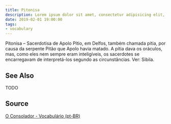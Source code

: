 ```yaml
---
title: Pitonisa
description: Lorem ipsum dolor sit amet, consectetur adipisicing elit, sed do eiusmod tempor incididunt ut labore et dolore magna aliqua.  TODO
date: 2019-02-01 19:00:00
tags:
- vocabulary
---
```


Pitonisa – Sacerdotisa de Apolo Pítio, em Delfos, também chamada pítia, por causa da serpente Pitão que Apolo havia matado. A pítia dava os oráculos, mas, como eles nem sempre eram inteligíveis, os sacerdotes se encarregavam de interpretá-los segundo as circunstâncias. Ver: Sibila.

## See Also
TODO

## Source
[O Consolador - Vocabulário (pt-BR)](http://www.oconsolador.com.br/linkfixo/vocabulario/principal.html)
